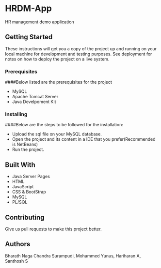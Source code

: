 # HRDM-App
HR management demo application

## Getting Started

These instructions will get you a copy of the project up and running on your local machine for development and testing purposes. See deployment for notes on how to deploy the project on a live system.

### Prerequisites

####Below listed are the prerequisites for the project

* MySQL
* Apache Tomcat Server
* Java Develpoment Kit

### Installing

####Below are the steps to be followed for the installation:

* Upload the sql file on your MySQL database.
* Open the project and its content in a IDE that you prefer(Recommended is NetBeans)
* Run the project.


## Built With

* Java Server Pages 
* HTML
* JavaScript
* CSS & BootStrap
* MySQL
* PL/SQL

## Contributing

Give us pull requests to make this project better.

## Authors

Bharath Naga Chandra Surampudi,
Mohammed Yunus,
Hariharan A,
Santhosh S



